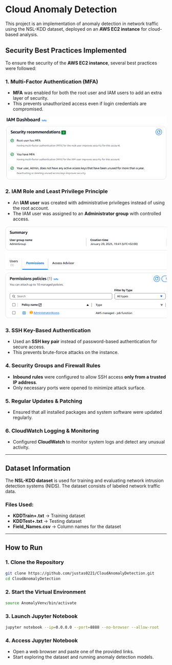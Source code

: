 # Cloud Anomaly Detection

This project is an implementation of anomaly detection in network traffic using the NSL-KDD dataset, deployed on an **AWS EC2 instance** for cloud-based analysis.

## Security Best Practices Implemented

To ensure the security of the **AWS EC2 instance**, several best practices were followed:

### 1. **Multi-Factor Authentication (MFA)**
   - **MFA** was enabled for both the root user and IAM users to add an extra layer of security.
   - This prevents unauthorized access even if login credentials are compromised.

   ![MFA Enabled](images/1.png)

### 2. **IAM Role and Least Privilege Principle**
   - An **IAM user** was created with administrative privileges instead of using the root account.
   - The IAM user was assigned to an **Administrator group** with controlled access.

   ![IAM Administrator Access](images/2.png)

### 3. **SSH Key-Based Authentication**
   - Used an **SSH key pair** instead of password-based authentication for secure access.
   - This prevents brute-force attacks on the instance.

### 4. **Security Groups and Firewall Rules**
   - **Inbound rules** were configured to allow SSH access **only from a trusted IP address**.
   - Only necessary ports were opened to minimize attack surface.

### 5. **Regular Updates & Patching**
   - Ensured that all installed packages and system software were updated regularly.

### 6. **CloudWatch Logging & Monitoring**
   - Configured **CloudWatch** to monitor system logs and detect any unusual activity.

---

## Dataset Information

The **NSL-KDD dataset** is used for training and evaluating network intrusion detection systems (NIDS). The dataset consists of labeled network traffic data.

### Files Used:
- **KDDTrain+.txt** → Training dataset
- **KDDTest+.txt** → Testing dataset
- **Field_Names.csv** → Column names for the dataset

---

## How to Run

### **1. Clone the Repository**
```bash
git clone https://github.com/justas0221/CloudAnomalyDetection.git
cd CloudAnomalyDetection
```

### **2. Start the Virtual Environment**
```bash
source AnomalyVenv/bin/activate
```

### **3. Launch Jupyter Notebook**
```bash
jupyter notebook --ip=0.0.0.0 --port=8888 --no-browser --allow-root
```

### **4. Access Jupyter Notebook**
- Open a web browser and paste one of the provided links.
- Start exploring the dataset and running anomaly detection models.
